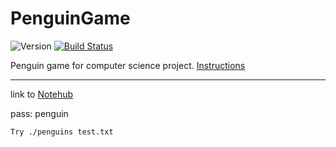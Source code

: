 # PenguinGame 
![Version](https://img.shields.io/badge/version-0.1-blue.svg)
[![Build Status](https://travis-ci.org/archetype2142/PenguinGame.svg?branch=master)](https://travis-ci.org/archetype2142/PenguinGame)

Penguin game for computer science project. [Instructions](https://studia.elka.pw.edu.pl/file/16Z/EPFU.A/priv/penguins_v2.pdf)

<hr>

link to [Notehub](https://notehub.org/xp55y)

pass: penguin


`Try ./penguins test.txt`

